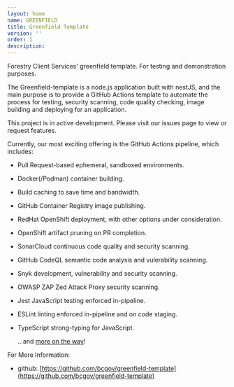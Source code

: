 ```yaml
---
layout: home
name: GREENFIELD
title: Greenfield Template
version: ''
order: 1
description: 
---
```

Forestry Client Services' greenfield template. For testing and demonstration purposes.

The Greenfield-template is a node.js application built with nestJS, and the main purpose is to provide a GitHub Actions template to automate the process for testing, security scanning, code quality checking, image building and deploying for an application.

This project is in active development. Please visit our issues page to view or request features.

Currently, our most exciting offering is the GitHub Actions pipeline, which includes:

+ Pull Request-based ephemeral, sandboxed environments.
+ Docker(/Podman) container building.
+ Build caching to save time and bandwidth.
+ GitHub Container Registry image publishing.
+ RedHat OpenShift deployment, with other options under consideration.
+ OpenShift artifact pruning on PR completion.
+ SonarCloud continuous code quality and security scanning.
+ GitHub CodeQL semantic code analysis and vulerability scanning.
+ Snyk development, vulnerability and security scanning.
+ OWASP ZAP Zed Attack Proxy security scanning.
+ Jest JavaScript testing enforced in-pipeline.
+ ESLint linting enforced in-pipeline and on code staging.
+ TypeScript strong-typing for JavaScript.

  ...and [more on the way](https://github.com/bcgov/greenfield-template/issues)!

 For More Information:

+ github: [https://github.com/bcgov/greenfield-template](https://github.com/bcgov/greenfield-template)
  